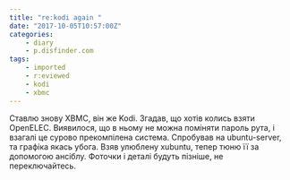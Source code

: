 ```yaml
---
title: "re:kodi again "
date: "2017-10-05T10:57:00Z"
categories:
    - diary
    - p.disfinder.com
tags:
    - imported
    - r:eviewed
    - kodi
    - xbmc
---
```


Ставлю знову XBMC, він же Kodi. Згадав, що хотів колись взяти OpenELEC. Виявилося, що в ньому не можна поміняти пароль рута, і взагалі це сурово прекомпілена система. Спробував на ubuntu-server, та графіка якась убога. Взяв улюблену xubuntu, тепер тюню її за допомогою ансіблу.
Фоточки і деталі будуть пізніше, не переключайтесь.
